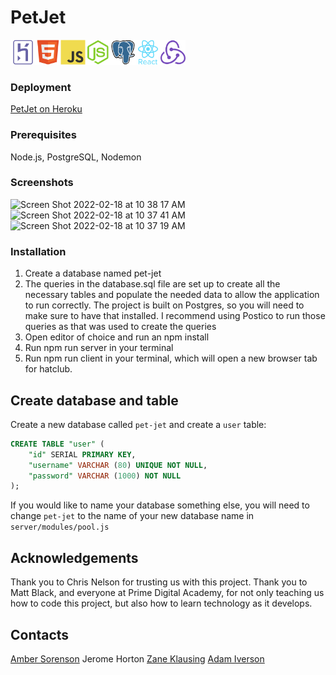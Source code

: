 
# PetJet
<a href="https://www.heroku.com/"><img src="https://raw.githubusercontent.com/devicons/devicon/master/icons/heroku/heroku-original.svg" height="40px" width="40px" /></a><a href="https://developer.mozilla.org/en-US/docs/Web/HTML"><img src="https://raw.githubusercontent.com/devicons/devicon/master/icons/html5/html5-original.svg" height="40px" width="40px" /></a><a href="https://developer.mozilla.org/en-US/docs/Web/JavaScript"><img src="https://raw.githubusercontent.com/devicons/devicon/master/icons/javascript/javascript-original.svg" height="40px" width="40px" /></a><a href="https://nodejs.org/en/"><img src="https://raw.githubusercontent.com/devicons/devicon/master/icons/nodejs/nodejs-original.svg" height="40px" width="40px" /></a><a href="https://www.postgresql.org/"><img src="https://raw.githubusercontent.com/devicons/devicon/master/icons/postgresql/postgresql-original.svg" height="40px" width="40px" /></a><a href="https://reactjs.org/"><img src="https://raw.githubusercontent.com/devicons/devicon/master/icons/react/react-original-wordmark.svg" height="40px" width="40px" /></a><a href="https://redux.js.org/"><img src="https://raw.githubusercontent.com/devicons/devicon/master/icons/redux/redux-original.svg" height="40px" width="40px" /></a>

### Deployment

<a href="https://pet-jet.herokuapp.com/#/home">PetJet on Heroku</a>

### Prerequisites

Node.js, PostgreSQL, Nodemon

### Screenshots
![Screen Shot 2022-02-18 at 10 38 17 AM](https://user-images.githubusercontent.com/88250950/154727163-2c1d08c1-36f6-48e6-ab74-d8b6320655c4.png)
![Screen Shot 2022-02-18 at 10 37 41 AM](https://user-images.githubusercontent.com/88250950/154727169-faa6f6d2-483f-4101-a5a8-3646dce55c5d.png)
![Screen Shot 2022-02-18 at 10 37 19 AM](https://user-images.githubusercontent.com/88250950/154727173-972b8db6-82dc-4651-b9c5-207dbd08e656.png)


### Installation

1. Create a database named pet-jet
2. The queries in the database.sql file are set up to create all the necessary tables and populate the needed data to allow the application to run correctly. The project is built on Postgres, so you will need to make sure to have that installed. I recommend using Postico to run those queries as that was used to create the queries
3. Open editor of choice and run an npm install
4. Run npm run server in your terminal
5. Run npm run client in your terminal, which will open a new browser tab for hatclub.

## Create database and table

Create a new database called `pet-jet` and create a `user` table:

```SQL
CREATE TABLE "user" (
    "id" SERIAL PRIMARY KEY,
    "username" VARCHAR (80) UNIQUE NOT NULL,
    "password" VARCHAR (1000) NOT NULL
);
```

If you would like to name your database something else, you will need to change `pet-jet` to the name of your new database name in `server/modules/pool.js`


## Acknowledgements

Thank you to Chris Nelson for trusting us with this project. Thank you to Matt Black, and everyone at Prime Digital Academy, for not only teaching us how to code this project, but also how to learn technology as it develops.

## Contacts

<a href="https://www.linkedin.com/in/amber-sorenson-420a89225/">Amber Sorenson</a>
<a hrerf="https://www.linkedin.com/in/jerome-d-horton/">Jerome Horton</a>
<a href="https://www.linkedin.com/in/zane-klausing-805347225/">Zane Klausing</a>
<a href="https://www.linkedin.com/in/adam-iverson-7ba890a4/">Adam Iverson</a>

